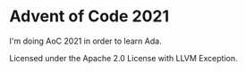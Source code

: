 Advent of Code 2021
===

I'm doing AoC 2021 in order to learn Ada.

Licensed under the Apache 2.0 License with LLVM Exception.
